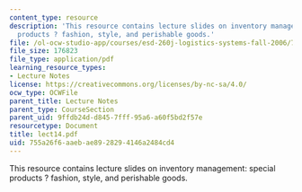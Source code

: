 ```yaml
---
content_type: resource
description: 'This resource contains lecture slides on inventory management: special
  products ? fashion, style, and perishable goods.'
file: /ol-ocw-studio-app/courses/esd-260j-logistics-systems-fall-2006/755a26f6aaebae8928294146a2484cd4_lect14.pdf
file_size: 176823
file_type: application/pdf
learning_resource_types:
- Lecture Notes
license: https://creativecommons.org/licenses/by-nc-sa/4.0/
ocw_type: OCWFile
parent_title: Lecture Notes
parent_type: CourseSection
parent_uid: 9ffdb24d-d845-7fff-95a6-a60f5bd2f57e
resourcetype: Document
title: lect14.pdf
uid: 755a26f6-aaeb-ae89-2829-4146a2484cd4
---
```

This resource contains lecture slides on inventory management: special products ? fashion, style, and perishable goods.